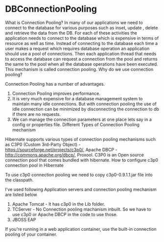 # DBConnectionPooling

What is Connection Pooling? 
In many of our applications we need to connect to the database for various purposes such as inset, update , delete and retrieve the data from the DB. For each of these activities the application needs to connect to the database which is expensive in terms of resource as well as time. Instead of connecting to the database each time a user makes a request which requires database operation an application should use a pool of connections. Then each application thread that needs to access the database can request a connection from the pool and returns the same to the pool when all the database operations have been executed. This mechanism is called connection pooling.
Why do we use connection pooling?

Connection Pooling has a number of advantages.

1. Connection Pooling improves performance.
2. It is very much expensive for a database management system to maintain many idle connections. But with connection pooling the use of idle connection can be minimized by disconnecting the connection to db if there are no requests.
3. We can manage the connection parameters at one place lets say in a config or properties file.
Different Types of Connection Pooling mechanism

Hibernate supports various types of connection pooling mechanisms such as 
C3P0 (Custom 3rd-Party Object) - https://sourceforge.net/projects/c3p0/, 
Apache DBCP - http://commons.apache.org/dbcp/, 
Proxool. C3P0 is an Open source connection pool that comes bundled with hibernate.
How to configure c3p0 connection pool in Hibernate

To use c3p0 connection pooling we need to copy c3p0-0.9.1.1.jar file into the classpath.

I've used following Application servers and connection pooling mechanism are listed below
  1. Apache Tomcat - It has c3p0 in the Lib folder.
  2. TCServer - No Connection pooling machanism inbuilt. So we have to use c3p0 or Apache DBCP in the code to use those.
  3. JBOSS EAP
  
  If you're running in a web application container, use the built-in connection pooling of your container.
